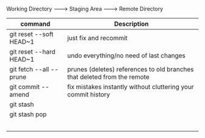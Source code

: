 
Working Directory ---> Staging Area ---> Remote Directory

| command | Description |
|--|--|
| git reset --soft HEAD~1 | just fix and recommit |
| git reset --hard HEAD~1 | undo everything/no need of last changes |
| git fetch --all --prune | prunes (deletes) references to old branches that deleted from the remote|
| git commit --amend | fix mistakes instantly without cluttering your commit history |
|git stash  |  |
|git stash pop  |  |
|  |  |
|  |  |
|  |  |
|  |  |
|  |  |



<!--stackedit_data:
eyJoaXN0b3J5IjpbLTEwNzIxODYzODgsMTM0MTIzNzA1N119
-->